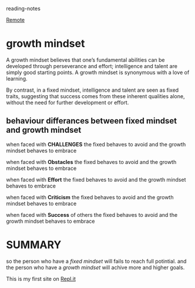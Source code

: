 reading-notes

[Remote](remotes.md)

# growth mindset
A growth mindset believes that one’s fundamental abilities can be developed through perseverance and effort; intelligence and talent are simply good starting points. A growth mindset is synonymous with a love of learning.

By contrast, in a fixed mindset, intelligence and talent are seen as fixed traits, suggesting that success comes from these inherent qualities alone, without the need for further development or effort.

## behaviour differances between fixed mindset and growth mindset

when faced with **CHALLENGES** the fixed behaves to avoid and the growth mindset behaves to embrace

when faced with **Obstacles** the fixed behaves to avoid and the growth mindset behaves to embrace

when faced with **Effort** the fixed behaves to avoid and the growth mindset behaves to embrace

when faced with **Criticism** the fixed behaves to avoid and the growth mindset behaves to embrace

when faced with **Success** of others the fixed behaves to avoid and the growth mindset behaves to embrace

# SUMMARY
so the person who have a *fixed mindset* will fails to reach full potintial.
and the person who have a *growth mindset* will achive more and higher goals.

This is my first site on [Repl.it](https://My-First-Page.engmohammadamer.repl.co)
